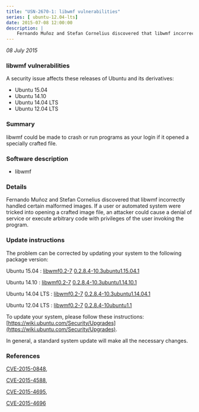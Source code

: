 ```yaml
---
title: "USN-2670-1: libwmf vulnerabilities"
series: [ ubuntu-12.04-lts]
date: 2015-07-08 12:00:00
description: |
    Fernando Muñoz and Stefan Cornelius discovered that libwmf incorrectly handled certain malformed images. If a user or automated system were tricked into opening a crafted image file, an attacker could cause a denial of service or execute arbitrary code with privileges of the user invoking the program. 
--- 
```

 
 

*08 July 2015*

### libwmf vulnerabilities

A security issue affects these releases of Ubuntu and its derivatives:

* Ubuntu 15.04
* Ubuntu 14.10
* Ubuntu 14.04 LTS
* Ubuntu 12.04 LTS

### Summary

libwmf could be made to crash or run programs as your login if it opened a specially crafted file.

### Software description

* libwmf 

### Details

Fernando Muñoz and Stefan Cornelius discovered that libwmf incorrectly handled certain malformed images. If a user or automated system were tricked into opening a crafted image file, an attacker could cause a denial of service or execute arbitrary code with privileges of the user invoking the program. 

### Update instructions

The problem can be corrected by updating your system to the following package version:

Ubuntu 15.04
 : [libwmf0.2-7](https://launchpad.net/ubuntu/+source/libwmf) <span> [0.2.8.4-10.3ubuntu1.15.04.1](https://launchpad.net/ubuntu/+source/libwmf/0.2.8.4-10.3ubuntu1.15.04.1) </span> 

Ubuntu 14.10
 : [libwmf0.2-7](https://launchpad.net/ubuntu/+source/libwmf) <span> [0.2.8.4-10.3ubuntu1.14.10.1](https://launchpad.net/ubuntu/+source/libwmf/0.2.8.4-10.3ubuntu1.14.10.1) </span> 

Ubuntu 14.04 LTS
 : [libwmf0.2-7](https://launchpad.net/ubuntu/+source/libwmf) <span> [0.2.8.4-10.3ubuntu1.14.04.1](https://launchpad.net/ubuntu/+source/libwmf/0.2.8.4-10.3ubuntu1.14.04.1) </span> 

Ubuntu 12.04 LTS
 : [libwmf0.2-7](https://launchpad.net/ubuntu/+source/libwmf) <span> [0.2.8.4-10ubuntu1.1](https://launchpad.net/ubuntu/+source/libwmf/0.2.8.4-10ubuntu1.1) </span> 

To update your system, please follow these instructions: [https://wiki.ubuntu.com/Security/Upgrades](https://wiki.ubuntu.com/Security/Upgrades).

In general, a standard system update will make all the necessary changes. 

### References

 
 [CVE-2015-0848](http://people.ubuntu.com/~ubuntu-security/cve/CVE-2015-0848), 

 [CVE-2015-4588](http://people.ubuntu.com/~ubuntu-security/cve/CVE-2015-4588), 

 [CVE-2015-4695](http://people.ubuntu.com/~ubuntu-security/cve/CVE-2015-4695), 

 [CVE-2015-4696](http://people.ubuntu.com/~ubuntu-security/cve/CVE-2015-4696)
 

